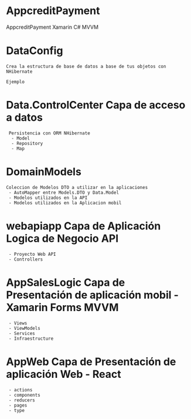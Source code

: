 # AppcreditPayment
AppcreditPayment
Xamarin 
C#
MVVM


# DataConfig
    Crea la estructura de base de datos a base de tus objetos con NHibernate
    
    Ejemplo 
    
    
#  Data.ControlCenter Capa de acceso a datos
     Persistencia con ORM NHibernate
      - Model
      - Repository
      - Map
    
# DomainModels 
    Coleccion de Modelos DTO a utilizar en la aplicaciones
     - AutoMapper entre Models.DTO y Data.Model
     - Modelos utilizados en la API 
     - Modelos utilizados en la Aplicacion mobil
     
 # webapiapp Capa de Aplicación Logica de Negocio API
     - Proyecto Web API
     - Controllers
   
 # AppSalesLogic Capa de Presentación de aplicación mobil - Xamarin Forms MVVM
     - Views
     - ViewModels
     - Services 
     - Infraestructure
     
 # AppWeb Capa de Presentación de aplicación Web - React
     - actions
     - components
     - reducers
     - pages
     - type
     
 


